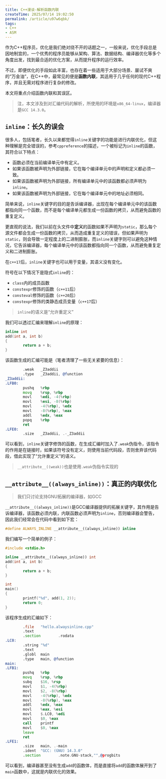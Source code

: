 ```yaml
---
title: C++漫谈-解析函数内联
createTime: 2025/07/14 19:02:50
permalink: /article/u97w6qbk/
tags:
- C++
- ASM
---
```


作为C++程序员，优化是我们绝对绕不开的话题之一，一般来说，优化手段总是因地制宜的，一个优秀的程序员能够从架构、算法、数据结构、编译器优化等多个角度出发，找到最合适的优化方案，从而提升程序的运行效率。

不过，即便优化的手段如此丰富，也存在着一些适用于大部分场景、屡试不爽的“万金油”，在C++中，最常见的便是**函数内联**，其适用于几乎任何的现代C++程序，并且无需对程序进行复杂的修改。

本文将重点介绍函数内联和其误区。

> 注，本文涉及到对汇编代码的解析，所使用的环境是`x86_64-linux`，编译器是`GCC 14.3.0`。

## `inline`：长久的误会

很多人，包括笔者，长久以来都觉得`inline`关键字的功能是进行内联优化，但这种理解是完全错误的，参考`cppreference`的描述，一个被标记为`inline`的函数，其符合以下特点：

- 函数必须在当前编译单元中有定义。
- 如果该函数被声明为外部链接，它在每个编译单元中的声明和定义都必须一致。
- 如果该函数被声明为外部链接，所有编译单元中的该函数都必须声明为`inline`。
- 如果该函数被声明为外部链接，它在每个编译单元中的地址必须相同。

简单来说，`inline`关键字的目的是告诉编译器，出现在每个编译单元中的该函数都指向同一个函数，而不是每个编译单元都生成一份函数的拷贝，从而避免函数的重复定义。

更直观的说法，我们以前在头文件中**定义**的函数如果不声明为`static`，那么每个源文件都会生成一份函数的拷贝，从而造成重复定义的错误，但如果声明为`static`，则会导致一定程度上的二进制膨胀，而`inline`关键字则可以避免这种情况，它告诉编译器，每个编译单元中的该函数都指向同一个函数，从而避免重复定义和二进制膨胀。

在`c++17`后，`inline`关键字也可以用于变量，其语义没有变化。

符号在以下情况下是隐式`inline`的：

- `class`内的成员函数
- `constexpr`修饰的函数（`c++11`后）
- `consteval`修饰的函数（`c++20`后）
- `constexpr`修饰的类静态成员变量（`c++17`后）

> `inline`的语义是“允许重定义”

我们可以透过汇编来理解`inline`的原理：

```cpp
inline int
add(int a, int b)
{
        return a + b;
}
```

该函数生成的汇编可能是（笔者清理了一些无关紧要的信息）：

```asm
        .weak   _Z3addii
        .type   _Z3addii, @function
_Z3addii:
.LFB0:
        pushq   %rbp
        movq    %rsp, %rbp
        movl    %edi, -4(%rbp)
        movl    %esi, -8(%rbp)
        movl    -4(%rbp), %edx
        movl    -8(%rbp), %eax
        addl    %edx, %eax
        popq    %rbp
        ret
.LFE0:
        .size   _Z3addii, .-_Z3addii
```

可以看到，`inline`关键字修饰的函数，在生成汇编时加入了`.weak`伪指令，该指令的作用是在链接时，如果该符号没有定义，则使用当前代码段，否则舍弃该代码段，借此实现了“允许重定义”的语义。

> `__attribute__((weak))`也是使用`.weak`伪指令实现的

## `__attribute__((always_inline))`：真正的内联优化

> 我们只讨论支持GNU拓展的编译器，如GCC

`__attribute__((always_inline))`是GCC编译器提供的拓展关键字，其作用是告诉编译器，该函数必须内联，内联函数必须声明为`inline`，否则编译器会警告，因此我们经常会在代码中看到如下宏：

```cpp
#define ALWAYS_INLINE __attribute__((always_inline)) inline
```

我们编写一个简单的例子：

```cpp
#include <stdio.h>

inline __attribute__((always_inline)) int
add(int a, int b)
{
        return a + b;
}

int
main()
{
        printf("%d", add(1, 2));
        return 0;
}
```

该程序生成的汇编如下：

```asm
        .file   "hello.alwaysinline.cpp"
        .text
        .section        .rodata
.LC0:
        .string "%d"
        .text
        .globl  main
        .type   main, @function
main:
.LFB1:
        pushq   %rbp
        movq    %rsp, %rbp
        subq    $16, %rsp
        movl    $1, -4(%rbp)
        movl    $2, -8(%rbp)
        movl    -4(%rbp), %edx
        movl    -8(%rbp), %eax
        addl    %edx, %eax
        movl    %eax, %esi
        movl    $.LC0, %edi
        movl    $0, %eax
        call    printf
        movl    $0, %eax
        leave
        ret
.LFE1:
        .size   main, .-main
        .ident  "GCC: (GNU) 14.3.0"
        .section        .note.GNU-stack,"",@progbits
```

可以看到，编译器甚至没有生成`add`的函数体，而是直接将`add`的函数体展开到了`main`函数中，这就是内联优化的效果。
